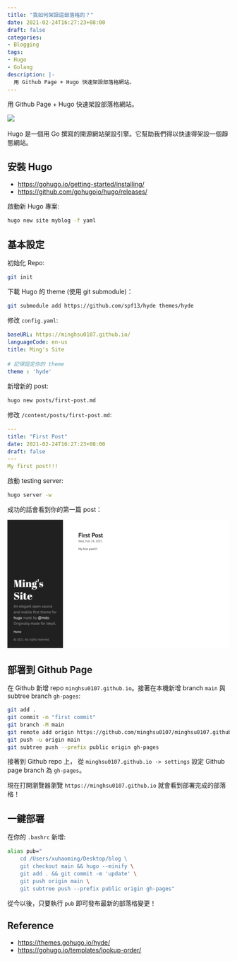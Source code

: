 ```yaml
---
title: "我如何架設這部落格的？"
date: 2021-02-24T16:27:23+08:00
draft: false
categories:
- Blogging
tags:
- Hugo
- Golang
description: |-
  用 Github Page + Hugo 快速架設部落格網站。
---
```


用 Github Page + Hugo 快速架設部落格網站。

![](https://i.imgur.com/vUVbWN9.png)
<!--more-->
Hugo 是一個用 Go 撰寫的開源網站架設引擎。它幫助我們得以快速得架設一個靜態網站。
## 安裝 Hugo
- https://gohugo.io/getting-started/installing/
- https://github.com/gohugoio/hugo/releases/

啟動新 Hugo 專案:
```bash
hugo new site myblog -f yaml
```
## 基本設定
初始化 Repo:
```bash
git init
```

下載 Hugo 的 theme (使用 git submodule)：
```bash
git submodule add https://github.com/spf13/hyde themes/hyde
```

修改 `config.yaml`:
```yaml
baseURL: https://minghsu0107.github.io/
languageCode: en-us
title: Ming's Site

# 記得設定你的 theme
theme : 'hyde'
```
新增新的 post:
```bash
hugo new posts/first-post.md
```
修改 `/content/posts/first-post.md`:
```yaml
---
title: "First Post"
date: 2021-02-24T16:27:23+08:00
draft: false
---
My first post!!!
```
啟動 testing server:
```bash
hugo server -w
```

成功的話會看到你的第一篇 post：

![first-post](/static/images/first-post.png)

## 部署到 Github Page
在 Github 新增 repo `minghsu0107.github.io`。接著在本機新增 branch `main` 與 subtree branch `gh-pages`:
```bash
git add .
git commit -m "first commit"
git branch -M main
git remote add origin https://github.com/minghsu0107/minghsu0107.github.io.git
git push -u origin main
git subtree push --prefix public origin gh-pages
```

接著到 Github repo 上， 從 `minghsu0107.github.io -> settings` 設定 Github page branch 為 `gh-pages`。

現在打開瀏覽器瀏覽 `https://minghsu0107.github.io` 就會看到部署完成的部落格！

## 一鍵部署
在你的 `.bashrc` 新增:
```bash
alias pub="
    cd /Users/xuhaoming/Desktop/blog \ 
    git checkout main && hugo --minify \
    git add . && git commit -m 'update' \
    git push origin main \
    git subtree push --prefix public origin gh-pages"
```
從今以後，只要執行 `pub` 即可發布最新的部落格變更！
## Reference
- https://themes.gohugo.io/hyde/
- https://gohugo.io/templates/lookup-order/